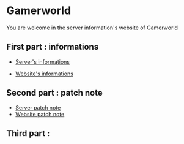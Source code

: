 # Gamerworld 

You are welcome in the server information's website of  Gamerworld

## First part : informations

 - [Server's informations](./en/infos/serverinfo)

 - [Website's informations](./en/infos/websiteinfo)

## Second part : patch note

 - [Server patch note](./en/patch/serverpatch)
 - [Website patch note](./en/patch/webpatch)

## Third part : 